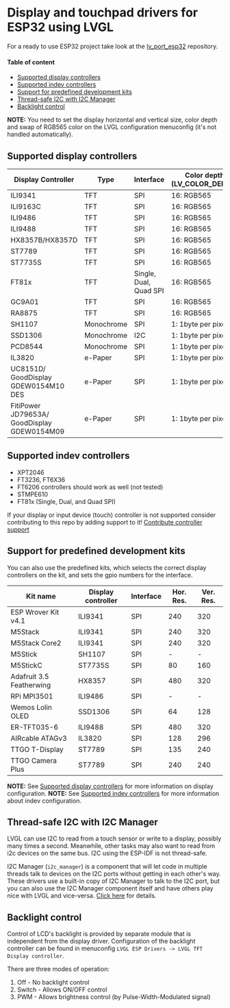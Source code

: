 # Display and touchpad drivers for ESP32 using LVGL

For a ready to use ESP32 project take look at the [lv_port_esp32](https://github.com/lvgl/lv_port_esp32) repository.

#### Table of content
- [Supported display controllers](#supported-display-controllers)
- [Supported indev controllers](#supported-indev-controllers)
- [Support for predefined development kits](#support-for-predefined-development-kits)
- [Thread-safe I2C with I2C Manager](#thread-safe-i2c-with-i2c-manager)
- [Backlight control](#backlight-control)

**NOTE:** You need to set the display horizontal and vertical size, color depth and
swap of RGB565 color on the LVGL configuration menuconfig (it's not handled automatically).


## Supported display controllers


| Display Controller                          | Type       | Interface              | Color depth (LV_COLOR_DEPTH) | Swap RGB565 color (LV_COLOR_16_SWAP)   |
|---------------------------------------------|------------|------------------------|------------------------------|----------------------------------------|
| ILI9341                                     | TFT        | SPI                    | 16: RGB565                   | Yes                                    |
| ILI9163C                                    | TFT        | SPI                    | 16: RGB565                   | Yes                                    |
| ILI9486                                     | TFT        | SPI                    | 16: RGB565                   | Yes                                    |
| ILI9488                                     | TFT        | SPI                    | 16: RGB565                   | No                                     |
| HX8357B/HX8357D                             | TFT        | SPI                    | 16: RGB565                   | Yes                                    |
| ST7789                                      | TFT        | SPI                    | 16: RGB565                   | Yes                                    |
| ST7735S                                     | TFT        | SPI                    | 16: RGB565                   | Yes                                    |
| FT81x                                       | TFT        | Single, Dual, Quad SPI | 16: RGB565                   | No                                     |
| GC9A01                                      | TFT        | SPI                    | 16: RGB565                   | Yes                                    |
| RA8875                                      | TFT        | SPI                    | 16: RGB565                   | Yes                                    |
| SH1107                                      | Monochrome | SPI                    | 1: 1byte per pixel           | No                                     |
| SSD1306                                     | Monochrome | I2C                    | 1: 1byte per pixel           | No                                     |
| PCD8544                                     | Monochrome | SPI                    | 1: 1byte per pixel           | No                                     |
| IL3820                                      | e-Paper    | SPI                    | 1: 1byte per pixel           | No                                     |
| UC8151D/ GoodDisplay GDEW0154M10 DES        | e-Paper    | SPI                    | 1: 1byte per pixel           | No                                     |
| FitiPower JD79653A/ GoodDisplay GDEW0154M09 | e-Paper    | SPI                    | 1: 1byte per pixel           | No                                     |

## Supported indev controllers

- XPT2046
- FT3236, FT6X36
- FT6206 controllers should work as well (not tested)
- STMPE610
- FT81x (Single, Dual, and Quad SPI)

If your display or input device (touch) controller is not supported consider contributing to this repo by
adding support to it! [Contribute controller support](CONTRIBUTE_CONTROLLER_SUPPORT.md)

## Support for predefined development kits

You can also use the predefined kits, which selects the correct display controllers on the kit,
and sets the gpio numbers for the interface.

| Kit name                  | Display controller    | Interface | Hor. Res. | Ver. Res. |
|---------------------------|-----------------------|-----------|-----------|-----------|
| ESP Wrover Kit v4.1       | ILI9341               | SPI       | 240       | 320       |
| M5Stack                   | ILI9341               | SPI       | 240       | 320       |
| M5Stack Core2             | ILI9341               | SPI       | 240       | 320       |
| M5Stick                   | SH1107                | SPI       | -         | -         |
| M5StickC                  | ST7735S               | SPI       | 80        | 160       |
| Adafruit 3.5 Featherwing  | HX8357                | SPI       | 480       | 320       |
| RPi MPI3501               | ILI9486               | SPI       | -         | -         |
| Wemos Lolin OLED          | SSD1306               | SPI       | 64        | 128       |
| ER-TFT035-6               | ILI9488               | SPI       | 480       | 320       |
| AIRcable ATAGv3           | IL3820                | SPI       | 128       | 296       |
| TTGO T-Display            | ST7789                | SPI       | 135       | 240       |
| TTGO Camera Plus          | ST7789                | SPI       | 240       | 240       |

**NOTE:** See [Supported display controllers](#supported-display-controllers) for more information on display configuration.
**NOTE:** See [Supported indev controllers](#supported-indev-controllers) for more information about indev configuration.


## Thread-safe I2C with I2C Manager

LVGL can use I2C to read from a touch sensor or write to a display, possibly
many times a second. Meanwhile, other tasks may also want to read from i2c
devices on the same bus. I2C using the ESP-IDF is not thread-safe.

I2C Manager (`i2c_manager`) is a component that will let code in multiple threads
talk to devices on the I2C ports without getting in each other's way. These drivers
use a built-in copy of I2C Manager to talk to the I2C port, but you can also use 
the I2C Manager component itself and have others play nice with LVGL and vice-versa.
[Click here](i2c_manager/README.md) for details.


## Backlight control

Control of LCD's backlight is provided by separate module that is independent from the display driver.
Configuration of the backlight controller can be found in menuconfig `LVGL ESP Drivers -> LVGL TFT Display controller`.

There are three modes of operation:
1. Off - No backlight control
2. Switch - Allows ON/OFF control
3. PWM - Allows brightness control (by Pulse-Width-Modulated signal)
